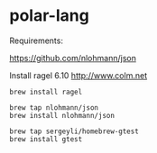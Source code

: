 # polar-lang


Requirements:
    
   https://github.com/nlohmann/json
   
Install ragel 6.10 http://www.colm.net

    brew install ragel
    
    brew tap nlohmann/json
    brew install nlohmann/json
    
    brew tap sergeyli/homebrew-gtest
    brew install gtest